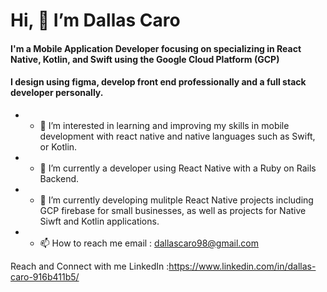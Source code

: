 # Hi, 👋 I’m Dallas Caro 

#### I'm a Mobile Application Developer focusing on specializing in React Native, Kotlin, and Swift using the Google Cloud Platform (GCP)
#### I design using figma, develop front end professionally and a full stack developer personally.

- * 👀 I’m interested in learning and improving my skills in mobile development with react native and native languages such as Swift, or Kotlin.
- * 🌱 I’m currently a developer using React Native with a Ruby on Rails Backend.
- * 💞️ I’m currently developing mulitple React Native projects including GCP firebase for small businesses, as well as projects for Native Siwft and Kotlin applications. 
- * 📫 How to reach me email : dallascaro98@gmail.com

Reach and Connect with me 
LinkedIn :https://www.linkedin.com/in/dallas-caro-916b411b5/
